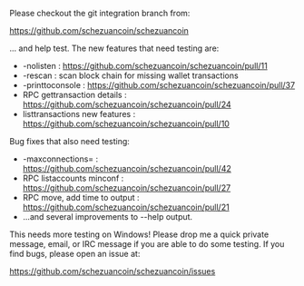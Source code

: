 Please checkout the git integration branch from:

https://github.com/schezuancoin/schezuancoin

... and help test.  The new features that need testing are:

* -nolisten : https://github.com/schezuancoin/schezuancoin/pull/11
* -rescan : scan block chain for missing wallet transactions
* -printtoconsole : https://github.com/schezuancoin/schezuancoin/pull/37
* RPC gettransaction details : https://github.com/schezuancoin/schezuancoin/pull/24
* listtransactions new features : https://github.com/schezuancoin/schezuancoin/pull/10

Bug fixes that also need testing:

* -maxconnections= : https://github.com/schezuancoin/schezuancoin/pull/42
* RPC listaccounts minconf : https://github.com/schezuancoin/schezuancoin/pull/27
* RPC move, add time to output : https://github.com/schezuancoin/schezuancoin/pull/21
* ...and several improvements to --help output.

This needs more testing on Windows!  Please drop me a quick private message, email, or IRC message if you are able to do some testing.  If you find bugs, please open an issue at:

https://github.com/schezuancoin/schezuancoin/issues
